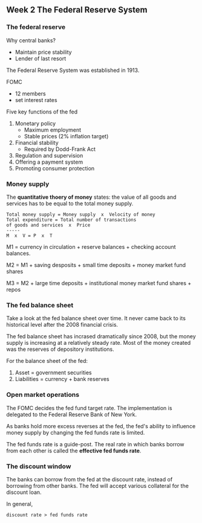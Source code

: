 ## Week 2 The Federal Reserve System

### The federal reserve

Why central banks?
- Maintain price stability 
- Lender of last resort

The Federal Reserve System was established in 1913.

FOMC
- 12 members
- set interest rates

Five key functions of the fed
1. Monetary policy 
    + Maximum employment
    + Stable prices (2% inflation target)
2. Financial stability 
    + Required by Dodd-Frank Act
3. Regulation and supervision
4. Offering a payment system
5. Promoting consumer protection

### Money supply

The **quantitative thoery of money** states:
the value of all goods and services has to be equal
to the total money supply.

```
Total money supply = Money supply  x  Velocity of money
Total expenditure = Total number of transactions
of goods and services  x  Price
-----
M  x  V = P  x  T
```

M1 = currency in circulation + reserve balances + 
checking account balances.

M2 = M1 + saving desposits +
small time deposits + money market fund shares

M3 = M2 + large time deposits + institutional
money market fund shares + repos


### The fed balance sheet

Take a look at the fed balance sheet over time. 
It never came back to its historical level
after the 2008 financial crisis.

The fed balance sheet has incrased dramatically 
since 2008, but the money supply is increasing
at a relatively steady rate. 
Most of the money created was the reserves
of depository institutions.

For the balance sheet of the fed:
1. Asset = government securities
2. Liabilities = currency + bank reserves


### Open market operations

The FOMC decides the fed fund target rate.
The implementation is delegated to the
Federal Reserve Bank of New York.

As banks hold more excess reverses at the fed,
the fed's ability to influence money supply 
by changing the fed funds rate is limited.

The fed funds rate is a guide-post. The 
real rate in which banks borrow from each 
other is called the **effective fed funds rate**.

### The discount window

The banks can borrow from the fed at
the discount rate, instead of borrowing
from other banks.
The fed will accept various collateral 
for the discount loan.


In general,
```
discount rate > fed funds rate
```

